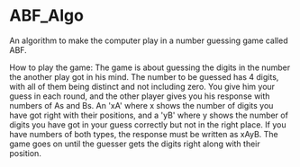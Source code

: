 # ABF_Algo
An algorithm to make the computer play in a number guessing game called ABF.


How to play the game:
    The game is about guessing the digits in the number the another play got in his mind. The number to be guessed has 4 digits, with all of them being distinct and not including zero. You give him your guess in each round, and the other player gives you his response with numbers of As and Bs. An 'xA' where x shows the number of digits you have got right with their positions, and a 'yB' where y shows the number of digits you have got in your guess correctly but not in the right place. If you have numbers of both types, the response must be written as xAyB. The game goes on until the guesser gets the digits right along with their position.
